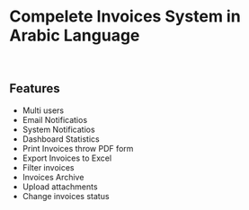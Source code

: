 <h1> Compelete Invoices System in Arabic Language</h1>
<br>
<h2> Features</h2>
<ul>
    <li>Multi users</li>
    <li>Email Notificatios</li>
     <li>System Notificatios</li>
      <li>Dashboard Statistics</li>
      <li>Print Invoices throw PDF form</li>
      <li>Export Invoices to Excel</li>
       <li>Filter invoices</li>
       <li>Invoices Archive</li>
       <li>Upload attachments</li>
        <li>Change invoices status</li>






    
</ul>
